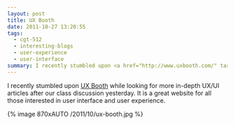 ```yaml
---
layout: post
title: UX Booth
date: 2011-10-27 13:20:55
tags:
  - cgt-512
  - interesting-blogs
  - user-experience
  - user-interface
summary: I recently stumbled upon <a href="http://www.uxbooth.com/" target="_blank">UX Booth</a> while looking for more in-depth UX/UI articles after our class discussion yesterday. It is a great website for all those interested in user interface and user experience
---
```


I recently stumbled upon [UX Booth][1] while looking for more in-depth UX/UI articles after our class discussion yesterday. It is a great website for all those interested in user interface and user experience.

{% image 870xAUTO /2011/10/ux-booth.jpg %}

   [1]: http://www.uxbooth.com/